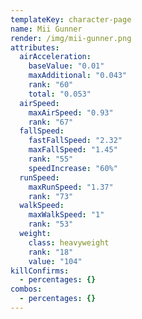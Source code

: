 ```yaml
---
templateKey: character-page
name: Mii Gunner
render: /img/mii-gunner.png
attributes:
  airAcceleration:
    baseValue: "0.01"
    maxAdditional: "0.043"
    rank: "60"
    total: "0.053"
  airSpeed:
    maxAirSpeed: "0.93"
    rank: "67"
  fallSpeed:
    fastFallSpeed: "2.32"
    maxFallSpeed: "1.45"
    rank: "55"
    speedIncrease: "60%"
  runSpeed:
    maxRunSpeed: "1.37"
    rank: "73"
  walkSpeed:
    maxWalkSpeed: "1"
    rank: "53"
  weight:
    class: heavyweight
    rank: "18"
    value: "104"
killConfirms:
  - percentages: {}
combos:
  - percentages: {}
---
```


